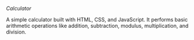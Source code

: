 *Calculator*

A simple calculator built with HTML, CSS, and JavaScript. It performs basic arithmetic operations like addition, subtraction, modulus, multiplication, and division. 
